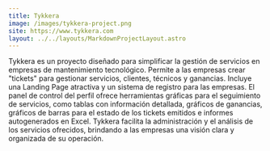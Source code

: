 ```yaml
---
title: Tykkera
image: /images/tykkera-project.png
site: https://www.tykkera.com
layout: ../../layouts/MarkdownProjectLayout.astro
---
```


Tykkera es un proyecto diseñado para simplificar la gestión de servicios en empresas de mantenimiento tecnológico. Permite a las empresas crear "tickets" para gestionar servicios, clientes, técnicos y ganancias. Incluye una Landing Page atractiva y un sistema de registro para las empresas. El panel de control del perfil ofrece herramientas gráficas para el seguimiento de servicios, como tablas con información detallada, gráficos de ganancias, gráficos de barras para el estado de los tickets emitidos e informes autogenerados en Excel. Tykkera facilita la administración y el análisis de los servicios ofrecidos, brindando a las empresas una visión clara y organizada de su operación.